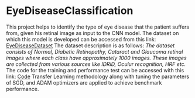 # EyeDiseaseClassification
This project helps to identify the type of eye disease that the patient suffers from, given his retinal image as input to the CNN model.
The dataset on which this model is developed can be accessed from this link: [EyeDiseaseDataset]([https://link-url-here.org](https://www.kaggle.com/datasets/gunavenkatdoddi/eye-diseases-classification)https://www.kaggle.com/datasets/gunavenkatdoddi/eye-diseases-classification)
The dataset description is as follows:
_The dataset consists of Normal, Diabetic Retinopathy, Cataract and Glaucoma retinal images where each class have approximately 1000 images. These images are collected from various sources like IDRiD, Oculur recognition, HRF etc._
The code for the training and performance test can be accessed with this link: [Code](https://www.kaggle.com/code/gunavenkatdoddi/final-model-build2)
Transfer Learning methodology along with tuning the parameters of SGD, and ADAM optimizers are applied to achieve benchmark performance.
